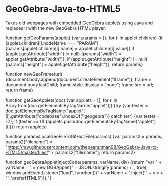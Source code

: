 # GeoGebra-Java-to-HTML5
Takes old webpages with embedded GeoGebra applets using Java and replaces it with the new GeoGebra HTML player.

function getGeoParams(applet) {var params = {}; for (i in applet.children) {if (applet.children[i].nodeName === "PARAM") {params[applet.children[i].name] = applet.children[i].value}} if (applet.getAttribute("width") != null) {params["width"] = applet.getAttribute("width")}; if (applet.getAttribute("height") != null) {params["height"] = applet.getAttribute("height")}; return params}

function newGeoFrame(url) {document.body.append(document.createElement("iframe")); frame = document.body.lastChild; frame.style.display = "none"; frame.src = url; return frame}

function getGeoApplets(doc) {var applets = []; for (i in Array.from(doc.getElementsByTagName("applet"))) {try {var tester = doc.getElementsByTagName("applet")[i].getAttribute("codebase").indexOf("geogebra")} catch (err) {var tester = -2}; if (tester >= 0) {applets.push(doc.getElementsByTagName("applet")[i])}} return applets}

function paramsLocalGeoFileToGitHubFile(params) {var params2 = params; params2["filename"] = "https://raw.githubusercontent.com/thepeanutman98/GeoGebra-Java-to-HTML5/master/files/" + params2["filename"]; return params2}

function geoGebraAppletInjectCode(params, varName, div) {return "var " + varName + " = new GGBApplet(" + JSON.stringify(params) + ', true); window.addEventListener("load", function(){' + varName + ".inject('" + div + "', 'preferHTML5')});"}

